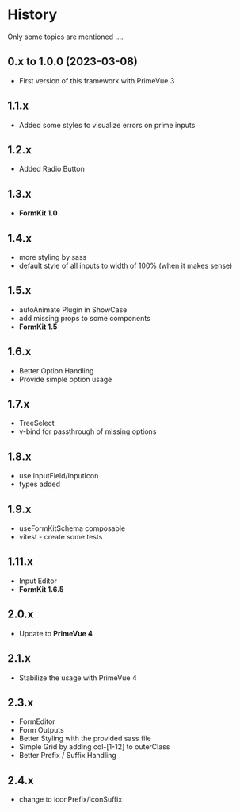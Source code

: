 # History

Only some topics are mentioned ....

## 0.x to 1.0.0 (2023-03-08)

- First version of this framework with PrimeVue 3

## 1.1.x

- Added some styles to visualize errors on prime inputs

## 1.2.x

- Added Radio Button

## 1.3.x

- **FormKit 1.0**

## 1.4.x

- more styling by sass
- default style of all inputs to width of 100% (when it makes sense)

## 1.5.x

- autoAnimate Plugin in ShowCase
- add missing props to some components
- **FormKit 1.5**

## 1.6.x

- Better Option Handling
- Provide simple option usage

## 1.7.x

- TreeSelect
- v-bind for passthrough of missing options

## 1.8.x

- use InputField/InputIcon
- types added

## 1.9.x

- useFormKitSchema composable
- vitest - create some tests

## 1.11.x

- Input Editor
- **FormKit 1.6.5**

## 2.0.x

- Update to **PrimeVue 4**

## 2.1.x

- Stabilize the usage with PrimeVue 4

## 2.3.x

- FormEditor
- Form Outputs
- Better Styling with the provided sass file
- Simple Grid by adding col-[1-12] to outerClass
- Better Prefix / Suffix Handling

## 2.4.x

- change to iconPrefix/iconSuffix
